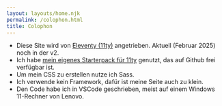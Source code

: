 ```yaml
---
layout: layouts/home.njk
permalink: /colophon.html
title: Colophon
---
```


- Diese Site wird von [Eleventy (11ty)](https://11ty.dev) angetrieben. Aktuell (Februar 2025) noch in der v2.
- Ich habe [mein eigenes Starterpack für 11ty](https://github.com/jensgro/11ty-starter) genutzt, das auf Github frei verfügbar ist.
- Um mein CSS zu erstellen nutze ich Sass.
- Ich verwende kein Framework, dafür ist meine Seite auch zu klein.
- Den Code habe ich in VSCode geschrieben, meist auf einem Windows 11-Rechner von Lenovo.
